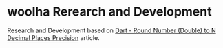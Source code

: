 # woolha Rerearch and Development
Research and Development based on [Dart - Round Number (Double) to N Decimal Places Precision](https://www.woolha.com/tutorials/dart-round-number-double-to-n-decimal-places-precision) article.
